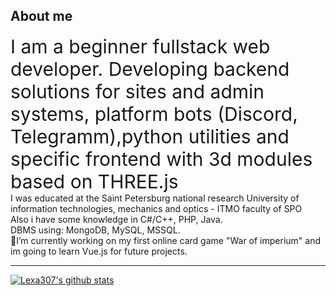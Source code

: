 ## About me
<span style="font-size: 30px">
I am a beginner fullstack web developer. Developing backend solutions for sites and admin systems, platform bots (Discord, Telegramm),python utilities  and specific frontend with 3d modules based on THREE.js</span> <br>
I was educated at the Saint Petersburg national research University of information technologies, mechanics and optics - ITMO faculty of SPO <br>
Also i have some knowledge in C#/C++, PHP, Java. <br>
DBMS using:  MongoDB, MySQL, MSSQL. <br>
🔭I’m currently working on my first online card game "War of imperium"
and  im going to learn Vue.js for future projects.

-----------
[![Lexa307's github stats](https://github-readme-stats.vercel.app/api?username=Lexa307&show_icons=true&theme=synthwave&count_private=true)](https://github.com/Lexa307/github-readme-stats)
<!--
**Lexa307/Lexa307** is a ✨ _special_ ✨ repository because its `README.md` (this file) appears on your GitHub profile.
-->
